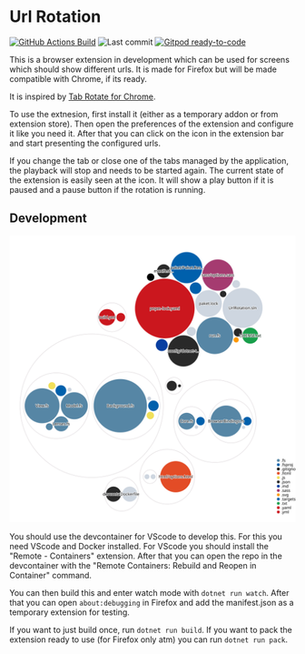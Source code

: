 # Url Rotation

[![GitHub Actions Build](https://img.shields.io/github/workflow/status/NicoVIII/url-rotation-browser-extension/Build?style=flat-square)](https://github.com/NicoVIII/url-rotation-browser-extension/actions/workflows/build.yml)
![Last commit](https://img.shields.io/github/last-commit/NicoVIII/url-rotation-browser-extension?style=flat-square)
[![Gitpod ready-to-code](https://img.shields.io/badge/Gitpod-ready--to--code-blue?style=flat-square&logo=gitpod)](https://gitpod.io/#https://github.com/NicoVIII/url-rotation-browser-extension)

This is a browser extension in development which can be used for screens which should show different
urls. It is made for Firefox but will be made compatible with Chrome, if its ready.

It is inspired by [Tab Rotate for Chrome](https://github.com/KevinSheedy/chrome-tab-rotate).

To use the extnesion, first install it (either as a temporary addon or from extension store). Then open the
preferences of the extension and configure it like you need it. After that you can click
on the icon in the extension bar and start presenting the configured urls.

If you change the tab or close one of the tabs managed by the application, the playback will stop and
needs to be started again. The current state of the extension is easily seen at the icon.
It will show a play button if it is paused and a pause button if the rotation is running.

## Development

![Visualization](images/diagram.svg)

You should use the devcontainer for VScode to develop this. For this you need VScode and Docker installed.
For VScode you should install the "Remote - Containers" extension. After that you can open the repo
in the devcontainer with the "Remote Containers: Rebuild and Reopen in Container" command.

You can then build this and enter watch mode with `dotnet run watch`.
After that you can open `about:debugging` in Firefox and add the manifest.json as a temporary extension
for testing.

If you want to just build once, run `dotnet run build`.
If you want to pack the extension ready to use (for Firefox only atm) you can run `dotnet run pack`.
